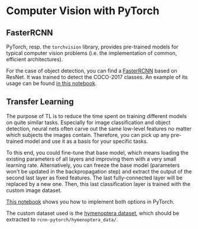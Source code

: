 # Computer Vision with PyTorch

## FasterRCNN

PyTorch, resp. the `torchvision` library, provides pre-trained models for typical computer vision problems (i.e. the implementation of common, efficient architectures).

For the case of object detection, you can find a [FasterRCNN](https://pytorch.org/docs/stable/torchvision/models.html#faster-r-cnn) based on ResNet. It was trained to detect the COCO-2017 classes.
An example of its usage can be found [in this notebook](FasterRCNNPytorch.ipynb).

## Transfer Learning

The purpose of TL is to reduce the time spent on training different models on quite similar tasks.
Especially for image classification and object detection, neural nets often carve out the same low-level features no matter which subjects the images contain.
Therefore, you can pick up any pre-trained model and use it as a basis for your specific tasks.

To this end, you could fine-tune that base model, which means loading the existing parameters of all layers and improving them with a very small learning rate.
Alternatively, you can freeze the base model (parameters won't be updated in the backpropagation step) and extract the output of the second last layer as fixed features. The last fully-connected layer will be replaced by a new one. Then, this last classification layer is trained with the custom image dataset.

[This notebook](./TransferLearningPytorch.ipynb) shows you how to implement both options in PyTorch.

The custom dataset used is the [hymenoptera dataset](https://download.pytorch.org/tutorial/hymenoptera_data.zip), which should be extracted to `rcnn-pytorch/hymenoptera_data/`.
